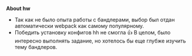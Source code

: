 **About hw**
* Так как не было опыта работы с бандлерами, выбор был отдан автоматически webpack как самому популярному.
* Победить установку конфигов hh не смогла 
  :+1: В целом, было интересно выполнять задание, но хотелось бы еще глубже изучить тему бандлеров. 
